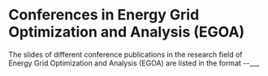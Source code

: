 # Conferences in Energy Grid Optimization and Analysis (EGOA)

The slides of different conference publications in the research field of 
Energy Grid Optimization and Analysis (EGOA) are listed in the format 
<year>-<month>-<day>\_<conference-name>\_<location>\_<title>. 
The slides give a short advertisment of the individual paper's content 
to give an idea of the content and help to determine the individual relevance. 
Each presentation shows the applied research methodology that is used to 
approach the research problems in that particular publication.

A conference overview is given in https://i11www.iti.kit.edu/en/members/franziska_wegner/activities 
or in the publication lists given in
* Research Gate (https://www.researchgate.net/profile/Franziska-Wegner),
* Google Scholar (https://scholar.google.com/citations?hl=en&user=hGiMgNsAAAAJ),
* ORCID (https://orcid.org/0000-0001-5146-4145).
